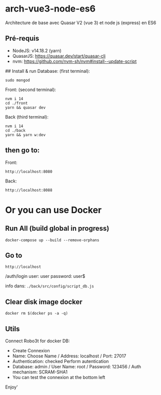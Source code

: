 # arch-vue3-node-es6
Architecture de base avec Quasar V2 (vue 3) et node js (express) en ES6

## Pré-requis
  - NodeJS: v14.18.2 (yarn)
  - QuasarJS: https://quasar.dev/start/quasar-cli
  - nvm: https://github.com/nvm-sh/nvm#install--update-script

## Install & run
Database: (first terminal):
```
sudo mongod
```

Front: (second terminal):
```
nvm i 14
cd ./front
yarn && quasar dev
```

Back (third terminal):
```
nvm i 14
cd ./back
yarn && yarn w:dev
```

## then go to:
Front:
```
http://localhost:8080
```
Back:
```
http://localhost:8088
```

# Or you can use Docker
## Run All (build global in progress)
```
docker-compose up --build --remove-orphans
```

## Go to
```
http://localhost
```

/auth/login
user: user
password: user$

info dans: `./back/src/config/script_db.js`

## Clear disk image docker
```
docker rm $(docker ps -a -q)
```

## Utils
Connect Robo3t for docker DB:
  - Create Connexion
  - Name: Choose Name / Address: localhost / Port: 27017
  - Authentication: checked Perform autentication
  - Database: admin / User Name: root / Password: 123456 / Auth mechanism: SCRAM-SHA1
  - You can test the connexion at the bottom left

Enjoy'
